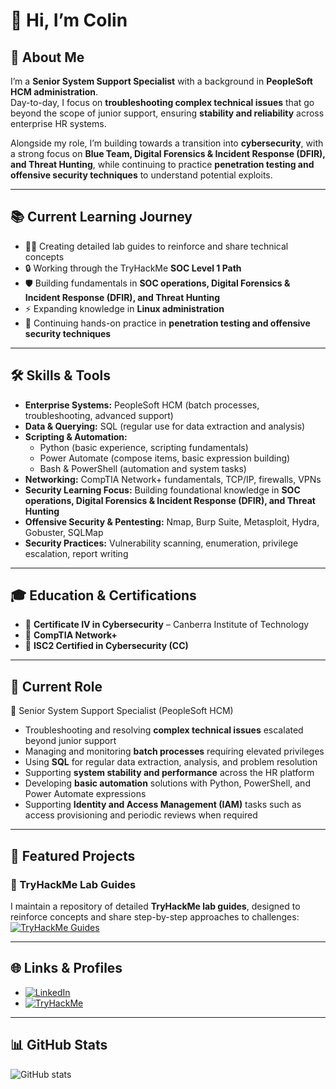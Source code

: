 # 👋 Hi, I’m Colin

## 🚀 About Me
I’m a **Senior System Support Specialist** with a background in **PeopleSoft HCM administration**.  
Day-to-day, I focus on **troubleshooting complex technical issues** that go beyond the scope of junior support, ensuring **stability and reliability** across enterprise HR systems.  

Alongside my role, I’m building towards a transition into **cybersecurity**, with a strong focus on **Blue Team, Digital Forensics & Incident Response (DFIR), and Threat Hunting**, while continuing to practice **penetration testing and offensive security techniques** to understand potential exploits.

---

## 📚 Current Learning Journey

- 🧑‍💻 Creating detailed lab guides to reinforce and share technical concepts
- 🔒 Working through the TryHackMe **SOC Level 1 Path**
- 🛡️ Building fundamentals in **SOC operations, Digital Forensics & Incident Response (DFIR), and Threat Hunting**
- ⚡ Expanding knowledge in **Linux administration** 
- 🎯 Continuing hands-on practice in **penetration testing and offensive security techniques**

---

## 🛠️ Skills & Tools  

- **Enterprise Systems:** PeopleSoft HCM (batch processes, troubleshooting, advanced support)
- **Data & Querying:** SQL (regular use for data extraction and analysis)
- **Scripting & Automation:**
  - Python (basic experience, scripting fundamentals)
  - Power Automate (compose items, basic expression building)
  - Bash & PowerShell (automation and system tasks)
- **Networking:** CompTIA Network+ fundamentals, TCP/IP, firewalls, VPNs
- **Security Learning Focus:** Building foundational knowledge in **SOC operations, Digital Forensics & Incident Response (DFIR), and Threat Hunting**
- **Offensive Security & Pentesting:** Nmap, Burp Suite, Metasploit, Hydra, Gobuster, SQLMap
- **Security Practices:** Vulnerability scanning, enumeration, privilege escalation, report writing  

---

## 🎓 Education & Certifications
- 📜 **Certificate IV in Cybersecurity** – Canberra Institute of Technology  
- 📜 **CompTIA Network+**  
- 📜 **ISC2 Certified in Cybersecurity (CC)**  

---

## 📌 Current Role
💼 Senior System Support Specialist (PeopleSoft HCM)  
- Troubleshooting and resolving **complex technical issues** escalated beyond junior support  
- Managing and monitoring **batch processes** requiring elevated privileges  
- Using **SQL** for regular data extraction, analysis, and problem resolution  
- Supporting **system stability and performance** across the HR platform  
- Developing **basic automation** solutions with Python, PowerShell, and Power Automate expressions  
- Supporting **Identity and Access Management (IAM)** tasks such as access provisioning and periodic reviews when required  

---

## 📂 Featured Projects

### 📝 TryHackMe Lab Guides
I maintain a repository of detailed **TryHackMe lab guides**, designed to reinforce concepts and share step-by-step approaches to challenges:  
[![TryHackMe Guides](https://img.shields.io/badge/TryHackMe-Guides-blue?logo=github)](https://github.com/Schenkee/TryHackMe-Guides)

---

## 🌐 Links & Profiles
- [![LinkedIn](https://img.shields.io/badge/LinkedIn-Profile-blue?logo=linkedin)](https://www.linkedin.com/in/colin-s-35b8781b1/)  
- [![TryHackMe](https://img.shields.io/badge/TryHackMe-Profile-red?logo=tryhackme)](https://tryhackme.com/p/schenkee)  

---

## 📊 GitHub Stats
![GitHub stats](https://github-readme-stats.vercel.app/api?username=Schenkee&show_icons=true&theme=radical)  
<!--![Top Langs](https://github-readme-stats.vercel.app/api/top-langs/?username=Schenkee&layout=compact&theme=radical)  -->


<!--
**Schenkee/Schenkee** is a ✨ _special_ ✨ repository because its `README.md` (this file) appears on your GitHub profile.

Here are some ideas to get you started:

- 🔭 I’m currently working on ...
- 🌱 I’m currently learning ...
- 👯 I’m looking to collaborate on ...
- 🤔 I’m looking for help with ...
- 💬 Ask me about ...
- 📫 How to reach me: ...
- 😄 Pronouns: ...
- ⚡ Fun fact: ...
-->
